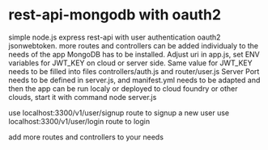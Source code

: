 rest-api-mongodb with oauth2
==============

simple node.js express rest-api with user authentication oauth2 jsonwebtoken. more routes and controllers can be added individualy to the needs of the app
MongoDB has to be installed.
Adjust uri in app.js, set ENV variables for JWT_KEY on cloud or server side.
Same value for JWT_KEY needs to be filled into files controllers/auth.js and router/user.js
Server Port needs to be defined in server.js, and manifest.yml needs to be adapted and then the app can be run localy or deployed to cloud foundry or other clouds, start it with command node server.js

use localhost:3300/v1/user/signup route to signup a new user
use localhost:3300/v1/user/login route to login

add more routes and controllers to your needs







